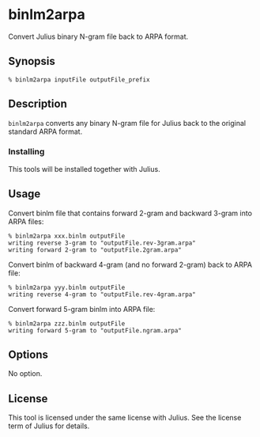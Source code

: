 # binlm2arpa

Convert Julius binary N-gram file back to ARPA format.

## Synopsis

```shell
% binlm2arpa inputFile outputFile_prefix
```

## Description

`binlm2arpa` converts any binary N-gram file for Julius back to the original standard ARPA format.

### Installing

This tools will be installed together with Julius.

## Usage

Convert binlm file that contains forward 2-gram and backward 3-gram into ARPA files:

```shell
% binlm2arpa xxx.binlm outputFile
writing reverse 3-gram to "outputFile.rev-3gram.arpa"
writing forward 2-gram to "outputFile.2gram.arpa"
```

Convert binlm of backward 4-gram (and no forward 2-gram) back to ARPA file:

```shell
% binlm2arpa yyy.binlm outputFile
writing reverse 4-gram to "outputFile.rev-4gram.arpa"
```

Convert forward 5-gram binlm into ARPA file:

```shell
% binlm2arpa zzz.binlm outputFile
writing forward 5-gram to "outputFile.ngram.arpa"
```

## Options

No option.

## License

This tool is licensed under the same license with Julius.  See the license term of Julius for details.